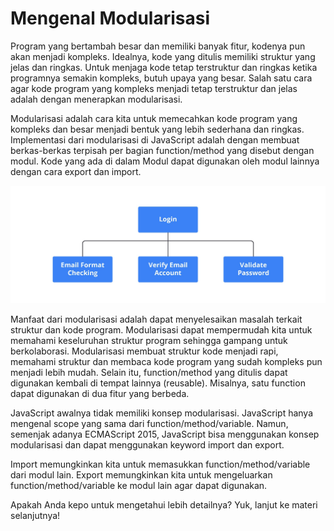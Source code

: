 # Mengenal Modularisasi

Program yang bertambah besar dan memiliki banyak fitur, kodenya pun akan menjadi kompleks. Idealnya, kode yang ditulis memiliki struktur yang jelas dan ringkas. Untuk menjaga kode tetap terstruktur dan ringkas ketika programnya semakin kompleks, butuh upaya yang besar. Salah satu cara agar kode program yang kompleks menjadi tetap terstruktur dan jelas adalah dengan menerapkan modularisasi.

Modularisasi adalah cara kita untuk memecahkan kode program yang kompleks dan besar menjadi bentuk yang lebih sederhana dan ringkas. Implementasi dari modularisasi di JavaScript adalah dengan membuat berkas-berkas terpisah per bagian function/method yang disebut dengan modul. Kode yang ada di dalam Modul dapat digunakan oleh modul lainnya dengan cara export dan import.

![alt text](image.png)

Manfaat dari modularisasi adalah dapat menyelesaikan masalah terkait struktur dan kode program. Modularisasi dapat mempermudah kita untuk memahami keseluruhan struktur program sehingga gampang untuk berkolaborasi. Modularisasi membuat struktur kode menjadi rapi, memahami struktur dan membaca kode program yang sudah kompleks pun menjadi lebih mudah. Selain itu, function/method yang ditulis dapat digunakan kembali di tempat lainnya (reusable). Misalnya, satu function dapat digunakan di dua fitur yang berbeda.

JavaScript awalnya tidak memiliki konsep modularisasi. JavaScript hanya mengenal scope yang sama dari function/method/variable. Namun, semenjak adanya ECMAScript 2015, JavaScript bisa menggunakan konsep modularisasi dan dapat menggunakan keyword import dan export.

Import memungkinkan kita untuk memasukkan function/method/variable dari modul lain. Export memungkinkan kita untuk mengeluarkan function/method/variable ke modul lain agar dapat digunakan.

Apakah Anda kepo untuk mengetahui lebih detailnya? Yuk, lanjut ke materi selanjutnya!

